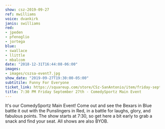 ```yaml
---
show: csz-2019-09-27
ref: mwilliams
voice: dvankirk
janis: swilliams
red:
- jpeden
- pfenoglio
- jortega
blue:
- swallace
- llittle
- mbalcom
date: "2018-12-31T16:44:08-06:00"
images:
- images/cszsa-event7.jpg
show_date: "2019-09-27T19:30:00-05:00"
subtitile: Funny For Everyone
ticket_link: https://squareup.com/store/CSz-SanAntonio/item/friday-sept-th-pm-comedysportz-main-event-2
title: 7:30 PM Friday September 27th - ComedySportz Main Event
---
```


It's our ComedySportz Main Event! Come out and see the Bexars in Blue battle it out with the Punslingers in Red, in a battle for laughs, glory, and fabulous points. The show starts at 7:30, so get here a bit early to grab a snack and find your seat. All shows are also BYOB.

